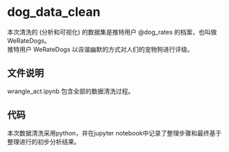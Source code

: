 # dog_data_clean
本次清洗的 (分析和可视化) 的数据集是推特用户 @dog_rates 的档案，也叫做 WeRateDogs。  
推特用户 WeRateDogs 以诙谐幽默的方式对人们的宠物狗进行评级。 

## 文件说明  
wrangle_act.ipynb 包含全部的数据清洗过程。  
  

## 代码  
本次数据清洗采用python，并在jupyter notebook中记录了整理步骤和最终基于整理进行的初步分析结果。

